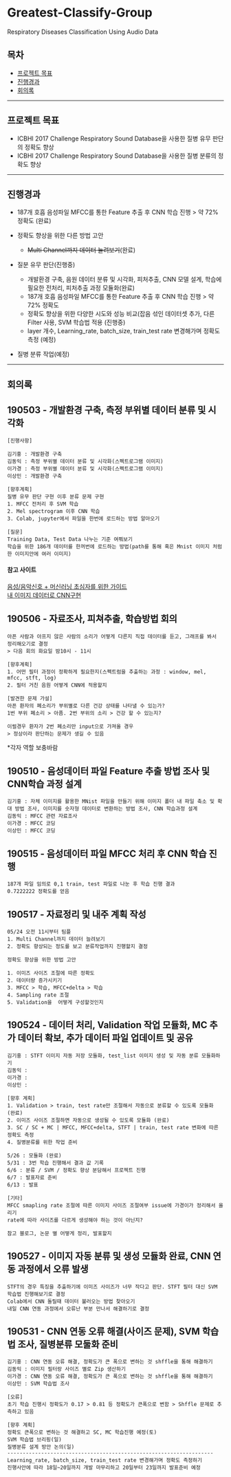 # Greatest-Classify-Group
Respiratory Diseases Classification Using Audio Data  
  
  
  
## 목차 
- [프로젝트 목표](#프로젝트-목표)
- [진행경과](#진행경과)
- [회의록](#회의록)

---

## 프로젝트 목표

* ICBHI 2017 Challenge Respiratory Sound Database을 사용한 질병 유무 판단의 정확도 향상
* ICBHI 2017 Challenge Respiratory Sound Database을 사용한 질병 분류의 정확도 향상


---

## 진행경과

* 187개 호흡 음성파일 MFCC를 통한 Feature 추출 후 CNN 학습 진행 > 약 72% 정확도 (완료)
* 정확도 향상을 위한 다른 방법 고안
  * ~~Multi Channel까지 데이터 늘려보기~~(완료)

  
* 질분 유무 판단(진행중)
  * 개발환경 구축, 음원 데이터 분류 및 시각화, 피처추출, CNN 모델 설계, 학습에 필요한 전처리, 피처추출 과정 모듈화(완료)
  * 187개 호흡 음성파일 MFCC를 통한 Feature 추출 후 CNN 학습 진행 > 약 72% 정확도
  * 정확도 향상을 위한 다양한 시도와 성능 비교(잡음 섞인 데이터셋 추가, 다른 Filter 사용, SVM 학습법 적용 (진행중)
  * layer 개수, Learning_rate, batch_size, train_test rate 변경해가며 정확도 측정 (예정)
  
* 질병 분류 작업(예정)
---

## 회의록 

## 190503 - 개발환경 구축, 측정 부위별 데이터 분류 및 시각화
```
[진행사항]

김기홍 : 개발환경 구축
김동익 : 측정 부위별 데이터 분류 및 시각화(스펙트로그램 이미지)
이가경 : 측정 부위별 데이터 분류 및 시각화(스펙트로그램 이미지)
이상민 : 개발환경 구축

[향후계획]
질병 유무 판단 구현 이후 분류 문제 구현
1. MFCC 전처리 후 SVM 학습
2. Mel spectrogram 이후 CNN 학습
3. Colab, jupyter에서 파일을 한번에 로드하는 방법 알아오기

[질문]
Training Data, Test Data 나누는 기준 여쭤보기
학습을 위한 186개 데이터를 한꺼번에 로드하는 방법(path를 통해 혹은 Mnist 이미지 처럼 한 이미지안에 여러 이미지)

```

#### 참고 사이트
[음성/음악신호 + 머신러닝 초심자를 위한 가이드](http://keunwoochoi.blogspot.com/2016/12/3.html)  
[내 이미지 데이터로 CNN구현](https://blog.naver.com/jamiet1/221409527938) 



## 190506 - 자료조사, 피쳐추출, 학습방법 회의 
```
아픈 사람과 아프지 않은 사람의 소리가 어떻게 다른지 직접 데이터를 듣고, 그래프를 봐서 정리해오기로 결정
> 다음 회의 화요일 밤10시 - 11시

[향후계획]
1. 어떤 필터 과정이 정확하게 필요한지(스펙트럼을 추출하는 과정 : window, mel, mfcc, stft, log)
2. 필터 거친 음원 어떻게 CNN에 적용할지

[발견한 문제 가설]
아픈 환자의 폐소리가 부위별로 다른 건강 상태를 나타낼 수 있는가?
1번 부위 폐소리 > 아픔. 2번 부위의 소리 > 건강 할 수 있는지?

이럴경우 환자가 2번 폐소리만 input으로 가져올 경우
> 정상이라 판단하는 문제가 생길 수 있음
```

*각자 역할 보충바람
## 190510 - 음성데이터 파일 Feature 추출 방법 조사 및 CNN학습 과정 설계
```
김기홍 : 자체 이미지를 활용한 MNist 파일을 만들기 위해 이미지 폴더 내 파일 축소 및 확대 방법 조사, 이미지를 숫자형 데이터로 변환하는 방법 조사, CNN 학습과정 설계
김동익 : MFCC 관련 자료조사
이가경 : MFCC 코딩
이상민 : MFCC 코딩
```

## 190515 - 음성데이터 파일 MFCC 처리 후 CNN 학습 진행
```
187개 파일 임의로 0,1 train, test 파일로 나눈 후 학습 진행 결과
0.7222222 정확도를 얻음
```

## 190517 - 자료정리 및 내주 계획 작성
```
05/24 오전 11시부터 팀플
1. Multi Channel까지 데이터 늘려보기
2. 정확도 향상되는 정도를 보고 분류작업까지 진행할지 결정

정확도 향상을 위한 방법 고안

1. 이미즈 사이즈 조절에 따른 정확도
2. 데이터량 증가시키기
3. MFCC > 학습, MFCC+delta > 학습
4. Sampling rate 조절
5. Validation을  어떻게 구성할것인지
```

## 190524 - 데이터 처리, Validation 작업 모듈화, MC 추가 데이터 확보, 추가 데이터 파일 업데이트 및 공유
```
김기홍 : STFT 이미지 자동 저장 모듈화, test_list 이미지 생성 및 자동 분류 모듈화하기
김동익 : 
이가경 : 
이상민 : 

[향후 계획]
1. Validation > train, test rate만 조절해서 자동으로 분류할 수 있도록 모듈화 (완료)
2. 이미즈 사이즈 조절하면 자동으로 생성될 수 있도록 모듈화 (완료)
3. SC / SC + MC | MFCC, MFCC+delta, STFT | train, test rate 변화에 따른 정확도 측정
4. 질병분류를 위한 작업 준비

5/26 : 모듈화 (완료)
5/31 : 3번 학습 진행해서 결과 값 기록
6/6 : 분류 / SVM / 정확도 향상 분담해서 프로젝트 진행
6/7 : 발표자료 준비
6/13 : 발표

[기타]
MFCC smapling rate 조절에 따른 이미지 사이즈 조절여부 issue에 가경이가 정리해서 올리기
rate에 따라 사이즈를 다르게 생성해야 하는 것이 아닌지?

참고 블로그, 논문 별 어떻게 정리, 발표할지 
```

## 190527 - 이미지 자동 분류 및 생성 모듈화 완료, CNN  연동 과정에서 오류 발생

```
STFT의 경우 특징을 추출하기에 이미즈 사이즈가 너무 작다고 판단. STFT 필터 대신 SVM 학습법 진행해보기로 결정
Colab에서 CNN 돌릴때 데이터 불러오는 방법 찾아오기
내일 CNN 연동 과정에서 오류난 부분 만나서 해결하기로 결정
```

## 190531 - CNN  연동 오류 해결(사이즈 문제), SVM 학습법 조사, 질병분류 모둘화 준비

```
김기홍 : CNN 연동 오류 해결, 정확도가 큰 폭으로 변하는 것 shffle을 통해 해결하기
김동익 : 이미지 필터랑 사이즈 별로 Zip 생산하기
이가경 : CNN 연동 오류 해결, 정확도가 큰 폭으로 변하는 것 shffle을 통해 해결하기
이상민 : SVM 학습법 조사

[오류]
초기 학습 진행시 정확도가 0.17 > 0.81 등 정확도가 큰폭으로 변함 > Shffle 문제로 추측하고 있음

[향후 계획]
정확도 큰폭으로 변하는 것 해결하고 SC, MC 학습진행 예정(토)
SVM 학습법 브리핑(일)
질병분류 설계 방안 논의(일)
-------------------------------------------------------------------
Learning_rate, batch_size, train_test rate 변경해가며 정확도 측정하기
진행사안에 따라 18일~20일까지 개발 마무리하고 20일부터 23일까지 발표준비 예정
```
